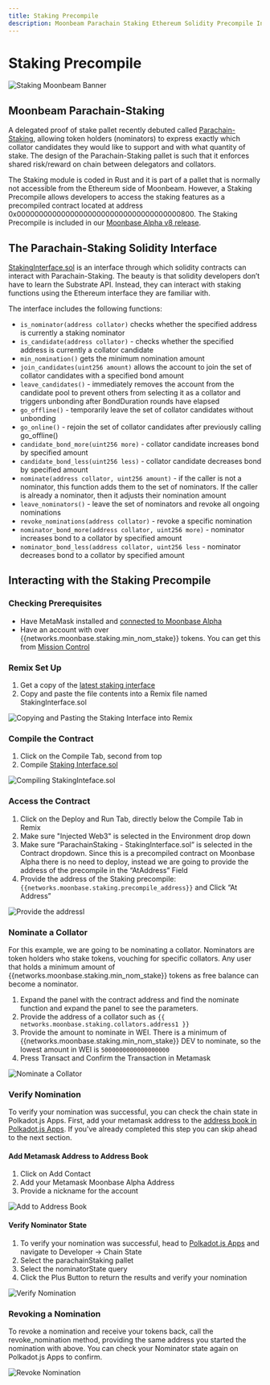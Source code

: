```yaml
---
title: Staking Precompile
description: Moonbeam Parachain Staking Ethereum Solidity Precompile Interface Demo
---
```


# Staking Precompile

![Staking Moonbeam Banner](/images/staking/staking-stake-banner.png)

## Moonbeam Parachain-Staking

A delegated proof of stake pallet recently debuted called [Parachain-Staking](https://github.com/PureStake/moonbeam/tree/master/pallets/parachain-staking/src), allowing token holders (nominators) to express exactly which collator candidates they would like to support and with what quantity of stake. The design of the Parachain-Staking pallet is such that it enforces shared risk/reward on chain between delegators and collators.

The Staking module is coded in Rust and it is part of a pallet that is normally not accessible from the Ethereum side of Moonbeam. However, a Staking Precompile allows developers to access the staking features as a precompiled contract located at address 0x0000000000000000000000000000000000000800. The Staking Precompile is included in our [Moonbase Alpha v8 release](https://moonbeam.network/announcements/testnet-upgrade-moonbase-alpha-v8/).

## The Parachain-Staking Solidity Interface

[StakingInterface.sol](https://github.com/PureStake/moonbeam/blob/master/runtime/precompiles/src/StakingInterface.sol) is an interface through which solidity contracts can interact with Parachain-Staking. The beauty is that solidity developers don’t have to learn the Substrate API. Instead, they can interact with staking functions using the Ethereum interface they are familiar with.

The interface includes the following functions:

 - `is_nominator(address collator)` checks whether the specified address is currently a staking nominator
 - `is_candidate(address collator)` - checks whether the specified address is currently a collator candidate
 - `min_nomination()` gets the minimum nomination amount
 - `join_candidates(uint256 amount)` allows the account to join the set of collator candidates with a specified bond amount
 - `leave_candidates()` - immediately removes the account from the candidate pool to prevent others from selecting it as a collator and triggers unbonding after BondDuration rounds have elapsed
 - `go_offline()` - temporarily leave the set of collator candidates without unbonding
 - `go_online()` - rejoin the set of collator candidates after previously calling go_offline()
 - `candidate_bond_more(uint256 more)` - collator candidate increases bond by specified amount
 - `candidate_bond_less(uint256 less)` - collator candidate decreases bond by specified amount
 - `nominate(address collator, uint256 amount)` - if the caller is not a nominator, this function adds them to the set of nominators. If the caller is already a nominator, then it adjusts their nomination amount
 - `leave_nominators()` - leave the set of nominators and revoke all ongoing nominations
 - `revoke_nominations(address collator)` - revoke a specific nomination
 - `nominator_bond_more(address collator, uint256 more)` - nominator increases bond to a collator by specified amount
 - `nominator_bond_less(address collator, uint256 less` - nominator decreases bond to a collator by specified amount

## Interacting with the Staking Precompile

### Checking Prerequisites

 - Have MetaMask installed and [connected to Moonbase Alpha](/getting-started/moonbase/metamask/)
 - Have an account with over {{networks.moonbase.staking.min_nom_stake}} tokens. You can get this from [Mission Control](/getting-started/moonbase/faucet/)

### Remix Set Up
1. Get a copy of the [latest staking interface](https://github.com/PureStake/moonbeam/blob/master/runtime/precompiles/src/StakingInterface.sol)
2. Copy and paste the file contents into a Remix file named StakingInterface.sol

![Copying and Pasting the Staking Interface into Remix](/images/staking/stakinginterface1.png)

### Compile the Contract
1. Click on the Compile Tab, second from top
2. Compile [Staking Interface.sol](https://github.com/PureStake/moonbeam/blob/master/runtime/precompiles/src/StakingInterface.sol)

![Compiling StakingInteface.sol](/images/staking/compile4.png)

### Access the Contract
1. Click on the Deploy and Run Tab, directly below the Compile Tab in Remix
2. Make sure "Injected Web3" is selected in the Environment drop down
3. Make sure “ParachainStaking - StakingInterface.sol” is selected in the Contract dropdown. Since this is a precompiled contract on Moonbase Alpha there is no need to deploy, instead we are going to provide the address of the precompile in the “AtAddress” Field
4. Provide the address of the Staking precompile: `{{networks.moonbase.staking.precompile_address}}` and Click “At Address”

![Provide the addressl](/images/staking/deploy1export.png)

### Nominate a Collator
For this example, we are going to be nominating a collator. Nominators are token holders who stake tokens, vouching for specific collators. Any user that holds a minimum amount of {{networks.moonbase.staking.min_nom_stake}} tokens as free balance can become a nominator. 

1. Expand the panel with the contract address and find the nominate function and expand the panel to see the parameters.
2. Provide the address of a collator such as `{{ networks.moonbase.staking.collators.address1 }}`
3. Provide the amount to nominate in WEI. There is a minimum of {{networks.moonbase.staking.min_nom_stake}} DEV to nominate, so the lowest amount in WEI is `5000000000000000000`
4. Press Transact and Confirm the Transaction in Metamask

![Nominate a Collator](/images/staking/nominateexport.png)

### Verify Nomination
To verify your nomination was successful, you can check the chain state in Polkadot.js Apps. First, add your metamask address to the [address book in Polkadot.js Apps](https://polkadot.js.org/apps/?rpc=wss%3A%2F%2Fwss.testnet.moonbeam.network#/addresses). If you've already completed this step you can skip ahead to the next section. 

#### Add Metamask Address to Address Book
1. Click on Add Contact
2. Add your Metamask Moonbase Alpha Address
3. Provide a nickname for the account

![Add to Address Book](/images/staking/addressbook.png)

#### Verify Nominator State
1. To verify your nomination was successful, head to [Polkadot.js Apps](https://polkadot.js.org/apps/?rpc=wss%3A%2F%2Fwss.testnet.moonbeam.network#/chainstate) and navigate to Developer -> Chain State
2. Select the parachainStaking pallet
3. Select the nominatorState query
4. Click the Plus Button to return the results and verify your nomination

![Verify Nomination](/images/staking/verifynomination.png)

### Revoking a Nomination
To revoke a nomination and receive your tokens back, call the revoke_nomination method, providing the same address you started the nomination with above. You can check your Nominator state again on Polkadot.js Apps to confirm.

![Revoke Nomination](/images/staking/revokenomination.png)
